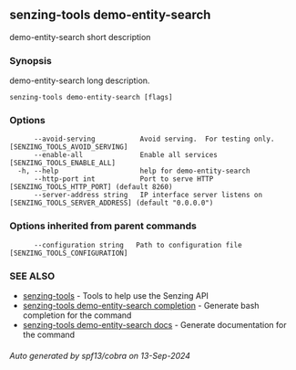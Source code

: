 ## senzing-tools demo-entity-search

demo-entity-search short description

### Synopsis


demo-entity-search long description.
    

```
senzing-tools demo-entity-search [flags]
```

### Options

```
      --avoid-serving           Avoid serving.  For testing only. [SENZING_TOOLS_AVOID_SERVING]
      --enable-all              Enable all services [SENZING_TOOLS_ENABLE_ALL]
  -h, --help                    help for demo-entity-search
      --http-port int           Port to serve HTTP [SENZING_TOOLS_HTTP_PORT] (default 8260)
      --server-address string   IP interface server listens on [SENZING_TOOLS_SERVER_ADDRESS] (default "0.0.0.0")
```

### Options inherited from parent commands

```
      --configuration string   Path to configuration file [SENZING_TOOLS_CONFIGURATION]
```

### SEE ALSO

* [senzing-tools](senzing-tools.md)	 - Tools to help use the Senzing API
* [senzing-tools demo-entity-search completion](senzing-tools_demo-entity-search_completion.md)	 - Generate bash completion for the command
* [senzing-tools demo-entity-search docs](senzing-tools_demo-entity-search_docs.md)	 - Generate documentation for the command

###### Auto generated by spf13/cobra on 13-Sep-2024
